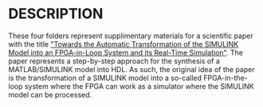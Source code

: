 # DESCRIPTION
These four folders represent supplimentary materials for a scientific paper with the title ["Towards the Automatic Transformation of the SIMULINK Model into an FPGA-in-Loop System and its Real-Time Simulation"](https://ieeexplore.ieee.org/document/10439197). The paper represents a step-by-step approach for the synthesis of a MATLAB/SIMULINK model into HDL. As such, the original idea of the paper is the transformation of a SIMULINK model into a so-called FPGA-in-the-loop system where the FPGA can work as a simulator where the SIMULINK model can be processed.
